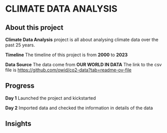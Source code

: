 # CLIMATE DATA ANALYSIS

## About this project
**Climate Data Analysis** project is all about analysing climate data over the past 25 years.

**Timeline** 
The timeline of this project is from **2000** to **2023**

**Data Source**
The data come from **OUR WORLD IN DATA**
The link to the csv file is https://github.com/owid/co2-data?tab=readme-ov-file
## Progress
**Day 1**
Launched the project and kickstarted

**Day 2**
Imported data and checked the information in details of the data


## Insights